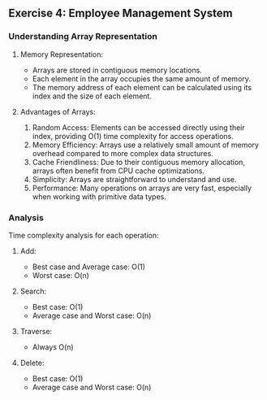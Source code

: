 ## Exercise 4: Employee Management System

### Understanding Array Representation

1. Memory Representation:

   - Arrays are stored in contiguous memory locations.
   - Each element in the array occupies the same amount of memory.
   - The memory address of each element can be calculated using its index and the size of each element.

2. Advantages of Arrays:

   1. Random Access: Elements can be accessed directly using their index, providing O(1) time complexity for access operations.
   2. Memory Efficiency: Arrays use a relatively small amount of memory overhead compared to more complex data structures.
   3. Cache Friendliness: Due to their contiguous memory allocation, arrays often benefit from CPU cache optimizations.
   4. Simplicity: Arrays are straightforward to understand and use.
   5. Performance: Many operations on arrays are very fast, especially when working with primitive data types.

### Analysis

Time complexity analysis for each operation:

1. Add:

   - Best case and Average case: O(1)
   - Worst case: O(n)

2. Search:

   - Best case: O(1)
   - Average case and Worst case: O(n)

3. Traverse:

   - Always O(n)

4. Delete:

   - Best case: O(1)
   - Average case and Worst case: O(n)
